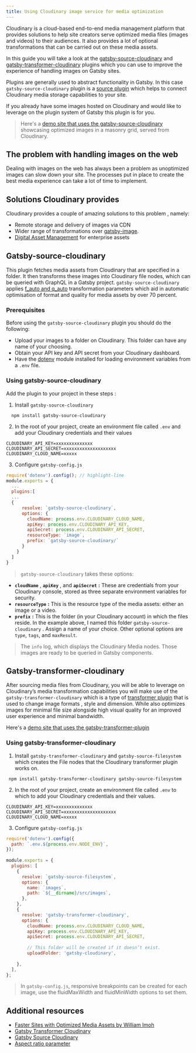 ```yaml
---
title: Using Cloudinary image service for media optimization  
---
```

Cloudinary is a cloud-based end-to-end media management platform that provides solutions to help site creators serve optimized media files (images and videos) to their audiences. It also provides a lot of optional transformations that can be carried out on these media assets.  

In this guide you will take a look at the [gatsby-source-cloudinary](/packages/gatsby-source-cloudinary/) and [gatsby-transformer-cloudinary](/packages/gatsby-transformer-cloudinary/) plugins which you can use to improve the experience of handling images on Gatsby sites.

Plugins are generally used to abstract functionality in Gatsby. In this case `gatsby-source-cloudinary` plugin is a [source plugin](/docs/creating-a-source-plugin/) which helps to connect Cloudinary media storage capabilities to your site.  

If you already have some images hosted on Cloudinary and would like to leverage on the plugin system of Gatsby this plugin is for you. 

> Here's a [demo site that uses the gatsby-source-cloudinary](https://gsc-sample.netlify.com) showcasing optimized images in a masonry grid, served from Cloudinary.

## The problem with handling images on the web

Dealing with images on the web has always been a problem as unoptimized images can slow down your site. The processes put in place to create the best media experience can take a lot of time to implement. 

## Solutions Cloudinary provides 

Cloudinary provides a couple of amazing solutions to this problem , namely: 
- Remote storage and delivery of images via CDN
- Wider range of transformations over [gatsby-image](/docs/using-gatsby-image/).
- [Digital Asset Management](https://cloudinary.com/documentation/digital_asset_management_overview) for enterprise assets 

## Gatsby-source-cloudinary

This plugin fetches media assets from Cloudinary that are specified in a folder. It then transforms these images into Cloudinary file nodes, which can be queried with GraphQL in a Gatsby project. 
`gatsby-source-cloudinary` applies [f_auto and q_auto](https://cloudinary.com/documentation/image_transformations) transformation parameters which aid in automatic optimisation of format and quality for media assets by over 70 percent.

### Prerequisites  

Before using the `gatsby-source-cloudinary` plugin you should do the following: 

- Upload your images to a folder on Cloudinary. This folder can have any name of your choosing. 
- Obtain your API key and API secret from your Cloudinary dashboard.
- Have the [dotenv](https://www.npmjs.com/package/dotenv) module installed for loading environment variables from a `.env` file.

### Using gatsby-source-cloudinary

Add the plugin to your project in these steps : 

1. Install `gatsby-source-cloudinary` 

```shell
  npm install gatsby-source-cloudinary
```
2. In the root of your project, create an environment file called `.env` and add your Cloudinary credentials and their values

```
CLOUDINARY_API_KEY=xxxxxxxxxxxxxx
CLOUDINARY_API_SECRET=xxxxxxxxxxxxxxxxxxxx
CLOUDINARY_CLOUD_NAME=xxxxx
```

3. Configure `gatsby-config.js`

```js:title=gatsby-config.js
require('dotenv').config(); // highlight-line
module.exports = {
  ...
  plugins:[
  ...
  {
      resolve: `gatsby-source-cloudinary`,
      options: {
        cloudName: process.env.CLOUDINARY_CLOUD_NAME,
        apiKey: process.env.CLOUDINARY_API_KEY,
        apiSecret: process.env.CLOUDINARY_API_SECRET,
        resourceType: `image`,
        prefix: `gatsby-source-cloudinary/` 
      }
    }
  ]
} 
```
> `gatsby-source-cloudinary` takes these options:

- **`cloudName`** , **`apiKey`** , and **`apiSecret`** **:** These are credentials from your Cloudinary console, stored as three separate environment variables for security.
- **`resourceType`** **:** This is the resource type of the media assets: either an image or a video.
- **`prefix`** **:** This is the folder (in your Cloudinary account) in which the files reside. In the example above, I named this folder `gatsby-source-cloudinary` . Assign a name of your choice.
Other optional options are `type`, `tags`, and `maxResult`.

> The `info` log, which displays the Cloudinary Media nodes. Those images are ready to be queried in Gatsby components.

## Gatsby-transformer-cloudinary

After sourcing media files from Cloudinary, you will be able to leverage on Cloudinary’s media transformation capabilities you will make use of the `gatsby-transformer-cloudinary` which is a type of [transformer plugin](/docs/creating-a-transformer-plugin/) that is used to change image formats , style and dimension. While also optimizes images for minimal file size alongside high visual quality for an improved user experience and minimal bandwidth.

Here's a [demo site that uses the gatsby-transformer-plugin](https://gatsby-transformer-cloudinary.netlify.com/fluid/)

### Using gatsby-transformer-cloudinary

1. Install `gatsby-transformer-cloudinary` and  `gatsby-source-filesystem` which creates the File nodes that the Cloudinary transformer plugin works on. 

```shell
 npm install gatsby-transformer-cloudinary gatsby-source-filesystem 
```
2. In the root of your project, create an environment file called `.env` to which to add your Cloudinary credentials and their values.

```
CLOUDINARY_API_KEY=xxxxxxxxxxxxxx
CLOUDINARY_API_SECRET=xxxxxxxxxxxxxxxxxxxx
CLOUDINARY_CLOUD_NAME=xxxxx
```
3. Configure `gatsby-config.js`

```js:title=gatsby-config.js
require('dotenv').config({
  path: `.env.${process.env.NODE_ENV}`,
});
 
module.exports = {
  plugins: [
    {
      resolve: `gatsby-source-filesystem`,
      options: {
        name: `images`,
        path: `${__dirname}/src/images`,
      },
    },
    {
      resolve: 'gatsby-transformer-cloudinary',
      options: {
        cloudName: process.env.CLOUDINARY_CLOUD_NAME,
        apiKey: process.env.CLOUDINARY_API_KEY,
        apiSecret: process.env.CLOUDINARY_API_SECRET,
 
        // This folder will be created if it doesn’t exist.
        uploadFolder: 'gatsby-cloudinary',
     
    },
  ],
};
```
> In `gatsby-config.js`, responsive breakpoints can be created for each image, use the fluidMaxWidth and fluidMinWidth options to set them.

## Additional resources
- [Faster Sites with Optimized Media Assets by William Imoh](/blog/2020-01-12-faster-sites-with-optimized-media-assets/)
- [Gatsby Transformer Cloudinary](https://www.npmjs.com/package/gatsby-transformer-cloudinary)
- [Gatsby Source Cloudinary](/packages/gatsby-source-cloudinary/)
- [Aspect ratio parameter ](https://cloudinary.com/documentation/image_transformation_reference#aspect_ratio_parameter)

